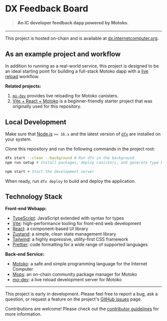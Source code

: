# DX Feedback Board

> #### An IC developer feedback dapp powered by Motoko.

---

This project is hosted on-chain and is available at [dx.internetcomputer.org](https://dx.internetcomputer.org).

## As an example project and workflow

In addition to running as a real-world service, this project is designed to be an ideal starting point for building a full-stack Motoko dapp with a [live reload](https://blog.logrocket.com/complete-guide-full-stack-live-reload/) workflow.

**Related projects:**

1. [`mo-dev`](https://github.com/dfinity/motoko-dev-server) provides live reloading for Motoko canisters.
2. [Vite + React + Motoko](https://github.com/rvanasa/vite-react-motoko) is a beginner-friendly starter project that was originally used for this repository.


## Local Development

Make sure that [Node.js](https://nodejs.org/en/) `>= 16.x` and the latest version of [`dfx`](https://internetcomputer.org/docs/current/developer-docs/build/install-upgrade-remove) are installed on your system.

Clone this repository and run the following commands in the project root:

```sh
dfx start --clean --background # Run dfx in the background
npm run setup # Install packages, deploy canisters, and generate type bindings

npm start # Start the development server
```

When ready, run `dfx deploy` to build and deploy the application.

## Technology Stack

**Front-end Webapp:**
- [TypeScript](https://www.typescriptlang.org/): JavaScript extended with syntax for types
- [Vite](https://vitejs.dev/): high-performance tooling for front-end web development
- [React](https://reactjs.org/): a component-based UI library
- [Zustand](https://www.npmjs.com/package/zustand): a simple, clean state management library
- [Tailwind](https://tailwindcss.com/): a highly expressive, utility-first CSS framework
- [Prettier](https://prettier.io/): code formatting for a wide range of supported languages

**Back-end Service:**
- [Motoko](https://github.com/dfinity/motoko#readme): a safe and simple programming language for the Internet Computer
- [Mops](https://mops.one): an on-chain community package manager for Motoko
- [mo-dev](https://github.com/dfinity/motoko-dev-server#readme): a live reload development server for Motoko

---

This project is early in development. Please feel free to report a bug, ask a question, or request a feature on the project's [GitHub issues](https://github.com/dfinity/feedback/issues) page.

Contributions are welcome! Please check out the [contributor guidelines](https://github.com/dfinity/feedback/blob/main/.github/CONTRIBUTING.md) for more information.
